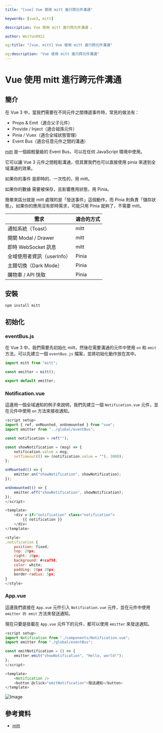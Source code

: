 ```yaml
---
title: "[vue] Vue 使用 mitt 進行跨元件溝通"

keywords: [vue3, mitt]

description: Vue 使用 mitt 進行跨元件溝通 。

author: WeiYun0912

og:title: "[vue, mitt] Vue 使用 mitt 進行跨元件溝通"

og:description: "Vue 使用 mitt 進行跨元件溝通"
---
```


# Vue 使用 mitt 進行跨元件溝通

## 簡介

在 Vue 3 中，當我們需要在不同元件之間傳遞事件時，常見的做法有：

-   Props & Emit（適合父子元件）
-   Provide / Inject（適合祖孫元件）
-   Pinia / Vuex（適合全域狀態管理）
-   Event Bus（適合任意元件之間的溝通）

[mitt](https://github.com/developit/mitt) 是一個超輕量級的 Event Bus，可以在任何 JavaScript 環境中使用。

它可以讓 Vue 3 元件之間輕鬆溝通，但其實我們也可以直接使用 pinia 來達到全域溝通的效果。

如果你的事件 是即時的、一次性的，用 mitt。

如果你的數據 需要被保存，且影響應用狀態，用 Pinia。

簡單來區分就是 mitt 處理的是「發送事件」這個動作，而 Pinia 則負責「儲存狀態」，如果你的應用沒有即時需求，可能只用 Pinia 就夠了，不需要 mitt。

| 需求                       | 適合的方式 |
| -------------------------- | ---------- |
| 通知系統（Toast）          | mitt       |
| 開關 Modal / Drawer        | mitt       |
| 即時 WebSocket 訊息        | mitt       |
| 全域使用者資訊（userInfo） | Pinia      |
| 主題切換（Dark Mode）      | Pinia      |
| 購物車 / API 快取          | Pinia      |

## 安裝

```bash
npm install mitt
```

## 初始化

### eventBus.js

在 Vue 3 中，我們需要先初始化 mitt，然後在需要溝通的元件中使用 `on` 和 `emit` 方法，可以先建立一個 `eventBus.js` 檔案，並將初始化動作放在其中。

```js
import mitt from "mitt";

const emitter = mitt();

export default emitter;
```

### Notification.vue

這邊用一個全域通知的例子來說明，我們先建立一個 `Notification.vue` 元件，並在元件中使用 `on` 方法來接收通知。

```js
<script setup>
import { ref, onMounted, onUnmounted } from "vue";
import emitter from "../global/eventBus";

const notification = ref("");

const showNotification = (msg) => {
    notification.value = msg;
    setTimeout(() => (notification.value = ""), 3000);
};

onMounted(() => {
    emitter.on("showNotification", showNotification);
});

onUnmounted(() => {
    emitter.off("showNotification", showNotification);
});
</script>

<template>
    <div v-if="notification" class="notification">
        {{ notification }}
    </div>
</template>

<style>
.notification {
    position: fixed;
    top: 20px;
    right: 20px;
    background: #4caf50;
    color: white;
    padding: 10px 20px;
    border-radius: 5px;
}
</style>
```

### App.vue

這邊我們直接在 `App.vue` 元件引入 `Notification.vue` 元件，並在元件中使用 `emitter 的 emit` 方法來發送通知。

現在只要是掛載在 `App.vue` 元件下的元件，都可以使用 `emitter` 來發送通知。

```js
<script setup>
import Notification from "./components/Notification.vue";
import emitter from "./global/eventBus";

const emitNotification = () => {
    emitter.emit("showNotification", "Hello, world!");
};
</script>

<template>
    <Notification />
    <button @click="emitNotification">發送通知</button>
</template>
```

![Image](https://i.imgur.com/wxBty59.png)

## 參考資料

-   [mitt](https://github.com/developit/mitt)
